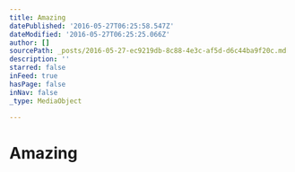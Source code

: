 ```yaml
---
title: Amazing
datePublished: '2016-05-27T06:25:58.547Z'
dateModified: '2016-05-27T06:25:25.066Z'
author: []
sourcePath: _posts/2016-05-27-ec9219db-8c88-4e3c-af5d-d6c44ba9f20c.md
description: ''
starred: false
inFeed: true
hasPage: false
inNav: false
_type: MediaObject

---
```

# Amazing